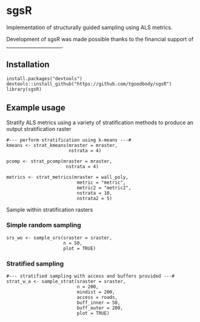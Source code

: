 # sgsR

Implementation of structurally guided sampling using ALS metrics.

Development of sgsR was made possible thanks to the financial support of _______________________.

## Installation

```
install.packages("devtools")
devtools::install_github("https://github.com/tgoodbody/sgsR")
library(sgsR)
```

## Example usage

Stratify ALS metrics using a variety of stratification methods to produce an output stratification raster

```
#--- perform stratification using k-means ---#
kmeans <- strat_kmeans(mraster = mraster, 
                       nstrata = 4)

pcomp <- strat_pcomp(mraster = mraster, 
                      nstrata = 4)

metrics <- strat_metrics(mraster = wall_poly, 
                          metric = "metric", 
                          metric2 = "metric2", 
                          nstrata = 10, 
                          nstrata2 = 5)

```

Sample within stratification rasters

### Simple random sampling

```
srs_wo <- sample_srs(sraster = sraster,
                     n = 50,
                     plot = TRUE)
```

### Stratified sampling

```
#--- stratified sampling with access and buffers provided ---#
strat_w_a <- sample_strat(sraster = sraster,
                          n = 200, 
                          mindist = 200,
                          access = roads,
                          buff_inner = 50,
                          buff_outer = 200,
                          plot = TRUE)
```











